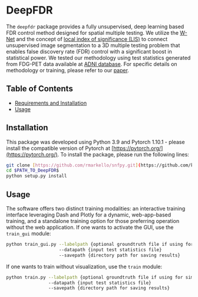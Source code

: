 # DeepFDR

The `deepfdr` package provides a fully unsupervised, deep learning based FDR control method designed for spatial multiple testing. We utilize the [W-Net](https://arxiv.org/abs/1711.08506) and the concept of [local index of significance (LIS)](https://academic.oup.com/jrsssb/article/71/2/393/7092902) to connect unsupervised image segmentation to a 3D multiple testing problem that enables false discovery rate (FDR) control with a significant boost in statistical power. We tested our methodology using test statistics generated from FDG-PET data available at [ADNI database](https://adni.loni.usc.edu/). For specific details on methodology or training, please refer to our [paper](https://arxiv.org/abs/2310.13349v1). 

## Table of Contents
* [Requirements and Installation](#requirements-and-installation)
* [Usage](#usage)

## Installation
This package was developed using Python 3.9 and Pytorch 1.10.1 - please install the compatible version of Pytorch at [https://pytorch.org/](https://pytorch.org/).
To install the package, please run the following lines:
```bash
git clone [https://github.com/rmarkello/snfpy.git](https://github.com/kimtae55/DeepFDR)
cd $PATH_TO_DeepFDR$
python setup.py install
```

## Usage
The software offers two distinct training modalities: an interactive training interface leveraging Dash and Plotly for a dynamic, web-app-based training, and a standalone training option for those preferring operation without the web application. If one wants to activate the GUI, use the ```train_gui``` module:
```bash
python train_gui.py --labelpath {optional groundtruth file if using for simulation}
                    --datapath {input test statistics file}
                    --savepath {directory path for saving results}
```
If one wants to train without visualization, use the ```train``` module:
```bash
python train.py --labelpath {optional groundtruth file if using for simulation}
                --datapath {input test statistics file}
                --savepath {directory path for saving results}
```


